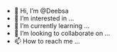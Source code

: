 - 👋 Hi, I’m @Deebsa
- 👀 I’m interested in ...
- 🌱 I’m currently learning ...
- 💞️ I’m looking to collaborate on ...
- 📫 How to reach me ...

<!---
Deebsa/Deebsa is a ✨ special ✨ repository because its `README.md` (this file) appears on your GitHub profile.
You can click the Preview link to take a look at your changes.
--->
